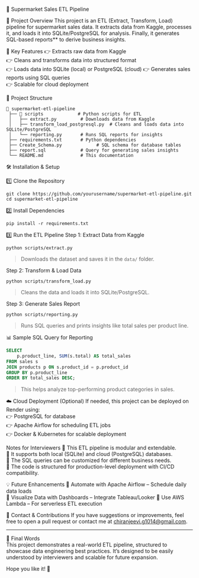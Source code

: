  🛂 Supermarket Sales ETL Pipeline

 🚀 Project Overview
This project is an ETL (Extract, Transform, Load) pipeline for supermarket sales data. It extracts data from Kaggle, processes it, and loads it into SQLite/PostgreSQL for analysis. Finally, it generates SQL-based reports** to derive business insights.

🎯 Key Features
👉 Extracts raw data from Kaggle  
👉 Cleans and transforms data into structured format  
👉 Loads data into SQLite (local) or PostgreSQL (cloud)
👉 Generates sales reports using SQL queries  
👉 Scalable for cloud deployment  

 📂 Project Structure
```
📁 supermarket-etl-pipeline  
 ├── 📁 scripts             # Python scripts for ETL  
 │   ├── extract.py         # Downloads data from Kaggle  
 │   ├── transform_load_postgresql.py  # Cleans and loads data into SQLite/PostgreSQL  
 │   └── reporting.py       # Runs SQL reports for insights  
 ├── requirements.txt       # Python dependencies  
 ├── Create_Schema.py             # SQL schema for database tables  
 ├── report.sql             # Query for generating sales insights   
 └── README.md              # This documentation  
```

🛠️ Installation & Setup

 1️⃣ Clone the Repository
```
git clone https://github.com/yourusername/supermarket-etl-pipeline.git
cd supermarket-etl-pipeline
```
 2️⃣ Install Dependencies
```
pip install -r requirements.txt
```
 3️⃣ Run the ETL Pipeline
 Step 1: Extract Data from Kaggle
```
python scripts/extract.py
```
> Downloads the dataset and saves it in the `data/` folder.  

 Step 2: Transform & Load Data
```
python scripts/transform_load.py
```
> Cleans the data and loads it into SQLite/PostgreSQL.  

 Step 3: Generate Sales Report
```
python scripts/reporting.py
```
> Runs SQL queries and prints insights like total sales per product line.  

📊 Sample SQL Query for Reporting
```sql
SELECT
    p.product_line, SUM(s.total) AS total_sales
FROM sales s
JOIN products p ON s.product_id = p.product_id
GROUP BY p.product_line
ORDER BY total_sales DESC;
```
> This helps analyze top-performing product categories in sales.  

☁️ Cloud Deployment (Optional)
If needed, this project can be deployed on Render using:  
👉 PostgreSQL for database  
👉 Apache Airflow for scheduling ETL jobs  
👉 Docker & Kubernetes for scalable deployment  

  Notes for Interviewers
🔹 This ETL pipeline is modular and extendable.  
🔹 It supports both local (SQLite) and cloud (PostgreSQL) databases.  
🔹 The SQL queries can be customized for different business needs.  
🔹 The code is structured for production-level deployment with CI/CD compatibility.  

 💡 Future Enhancements
🚀 Automate with Apache Airflow – Schedule daily data loads  
🚀 Visualize Data with Dashboards – Integrate Tableau/Looker 
🚀 Use AWS Lambda – For serverless ETL execution  

💎 Contact & Contributions
If you have suggestions or improvements, feel free to open a pull request or contact me at chiranjeevi.g1014@gmail.com.  

---

 🔹 Final Words  
This project demonstrates a real-world ETL pipeline, structured to showcase data engineering best practices. It’s designed to be easily understood by interviewers and scalable for future expansion.  

Hope you like it! 🚀  

